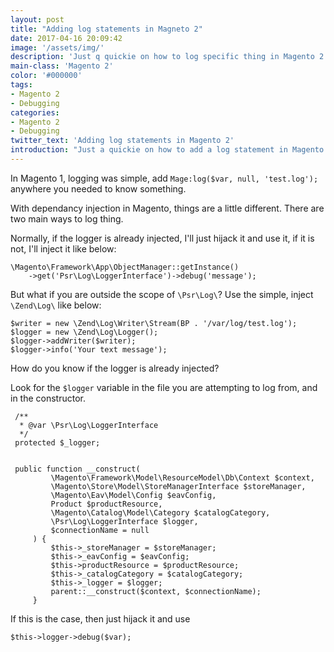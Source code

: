 ```yaml
---
layout: post
title: "Adding log statements in Magneto 2"
date: 2017-04-16 20:09:42
image: '/assets/img/'
description: 'Just q quickie on how to log specific thing in Magento 2'
main-class: 'Magento 2'
color: '#000000'
tags:
- Magento 2
- Debugging
categories:
- Magento 2
- Debugging
twitter_text: 'Adding log statements in Magento 2'
introduction: "Just a quickie on how to add a log statement in Magento 2"
---
```


In Magento 1, logging was simple, add `Mage:log($var, null, 'test.log');` anywhere you needed to know something.

With dependancy injection in Magento, things are a little different. There are two main ways to log thing.

Normally, if the logger is already injected, I'll just hijack it and use it, if it is not, I'll inject it like below:

```
\Magento\Framework\App\ObjectManager::getInstance()
    ->get('Psr\Log\LoggerInterface')->debug('message');
```

But what if you are outside the scope of `\Psr\Log\`? Use the simple, inject `\Zend\Log\` like below: 

```
$writer = new \Zend\Log\Writer\Stream(BP . '/var/log/test.log');
$logger = new \Zend\Log\Logger();
$logger->addWriter($writer);
$logger->info('Your text message');
```

How do you know if the logger is already injected?

Look for the `$logger` variable in the file you are attempting to log from, and in the constructor.

```
 /**
  * @var \Psr\Log\LoggerInterface
  */
 protected $_logger;


 public function __construct(
         \Magento\Framework\Model\ResourceModel\Db\Context $context,
         \Magento\Store\Model\StoreManagerInterface $storeManager,
         \Magento\Eav\Model\Config $eavConfig,
         Product $productResource,
         \Magento\Catalog\Model\Category $catalogCategory,
         \Psr\Log\LoggerInterface $logger,
         $connectionName = null
     ) {
         $this->_storeManager = $storeManager;
         $this->_eavConfig = $eavConfig;
         $this->productResource = $productResource;
         $this->_catalogCategory = $catalogCategory;
         $this->_logger = $logger;
         parent::__construct($context, $connectionName);
     }
```

If this is the case, then just hijack it and use 

```
$this->logger->debug($var);
```

